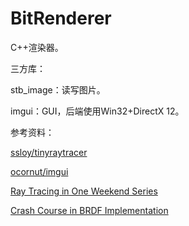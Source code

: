 # BitRenderer

C++渲染器。

三方库：

stb\_image：读写图片。

imgui：GUI，后端使用Win32+DirectX 12。

参考资料：

[ssloy/tinyraytracer](https://github.com/ssloy/tinyraytracer)

[ocornut/imgui](https://github.com/ocornut/imgui)

[Ray Tracing in One Weekend Series](https://raytracing.github.io/)

[Crash Course in BRDF Implementation](https://boksajak.github.io/blog/BRDF)
